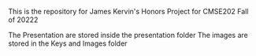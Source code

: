 This is the repository for James Kervin's Honors Project for CMSE202 Fall of 20222 


The Presentation are stored inside the presentation folder
The images are stored in the Keys and Images folder

